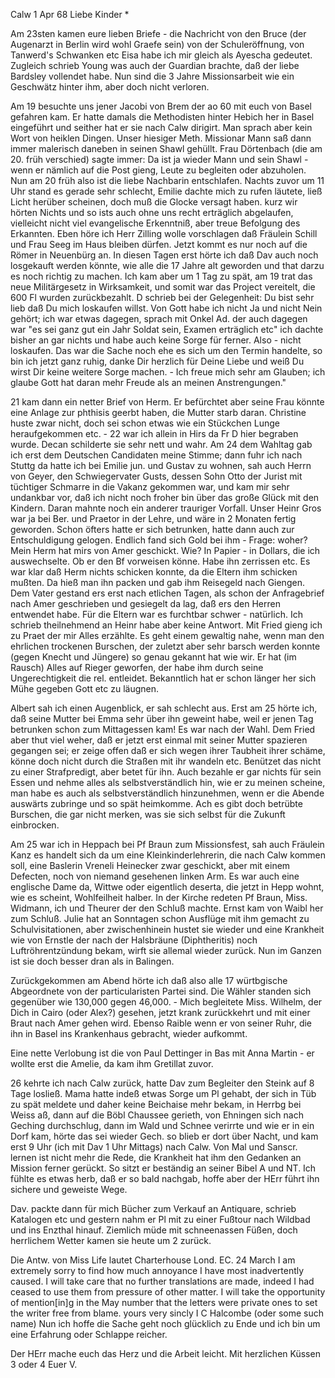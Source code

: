  Calw 1 Apr 68
Liebe Kinder <Marie>*

Am 23sten kamen eure lieben Briefe - die Nachricht von den Bruce (der Augenarzt in Berlin wird wohl Graefe sein) von der Schuleröffnung, von Tanwerd's Schwanken etc Eisa habe ich mir gleich als Ayescha gedeutet. Zugleich schrieb Young was auch der Guardian brachte, daß der liebe Bardsley vollendet habe. Nun sind die 3 Jahre Missionsarbeit wie ein Geschwätz hinter ihm, aber doch nicht verloren.

Am 19 besuchte uns jener Jacobi von Brem der ao 60 mit euch von Basel gefahren kam. Er hatte damals die Methodisten hinter Hebich her in Basel eingeführt und seither hat er sie nach Calw dirigirt. Man sprach aber kein Wort von heiklen Dingen. Unser hiesiger Meth. Missionar Mann saß dann immer malerisch daneben in seinen Shawl gehüllt. Frau Dörtenbach (die am 20. früh verschied) sagte immer: Da ist ja wieder Mann und sein Shawl - wenn er nämlich auf die Post gieng, Leute zu begleiten oder abzuholen. Nun am 20 früh also ist die liebe Nachbarin entschlafen. Nachts zuvor um 11 Uhr stand es gerade sehr schlecht, Emilie dachte mich zu rufen läutete, ließ Licht herüber scheinen, doch muß die Glocke versagt haben. kurz wir hörten Nichts und so ists auch ohne uns recht erträglich abgelaufen, vielleicht nicht viel evangelische Erkenntniß, aber treue Befolgung des Erkannten. Eben höre ich Herr Zilling wolle vorschlagen daß Fräulein Schill und Frau Seeg im Haus bleiben dürfen. Jetzt kommt es nur noch auf die Römer in Neuenbürg an. 
In diesen Tagen erst hörte ich daß Dav auch noch losgekauft werden könnte, wie alle die 17 Jahre alt geworden und that darzu es noch richtig zu machen. Ich kam aber um 1 Tag zu spät, am 19 trat das neue Militärgesetz in Wirksamkeit, und somit war das Project vereitelt, die 600 Fl wurden zurückbezahlt. D schrieb bei der Gelegenheit: Du bist sehr lieb daß Du mich loskaufen willst. Von Gott habe ich nicht Ja und nicht Nein gehört; ich war etwas dagegen, sprach mit Onkel Ad. der auch dagegen war "es sei ganz gut ein Jahr Soldat sein, Examen erträglich etc" ich dachte bisher an gar nichts und habe auch keine Sorge für ferner. Also - nicht loskaufen. Das war die Sache noch ehe es sich um den Termin handelte, so bin ich jetzt ganz ruhig, danke Dir herzlich für Deine Liebe und weiß Du wirst Dir keine weitere Sorge machen. - Ich freue mich sehr am Glauben; ich glaube Gott hat daran mehr Freude als an meinen Anstrengungen."

21 kam dann ein netter Brief von Herm. Er befürchtet aber seine Frau könnte eine Anlage zur phthisis geerbt haben, die Mutter starb daran. Christine huste zwar nicht, doch sei schon etwas wie ein Stückchen Lunge heraufgekommen etc. - 22 war ich allein in Hirs da Fr D hier begraben wurde. Decan schilderte sie sehr nett und wahr. Am 24 dem Wahltag gab ich erst dem Deutschen Candidaten meine Stimme; dann fuhr ich nach Stuttg da hatte ich bei Emilie jun. und Gustav zu wohnen, sah auch Herrn von Geyer, den Schwiegervater Gusts, dessen Sohn Otto der Jurist mit tüchtiger Schmarre in die Vakanz gekommen war, und kam mir sehr undankbar vor, daß ich nicht noch froher bin über das große Glück mit den Kindern. Daran mahnte noch ein anderer trauriger Vorfall. Unser Heinr Gros war ja bei Ber. und Praetor in der Lehre, und wäre in 2 Monaten fertig geworden. Schon öfters hatte er sich betrunken, hatte dann auch zur Entschuldigung gelogen. Endlich fand sich Gold bei ihm - Frage: woher? Mein Herm hat mirs von Amer geschickt. Wie? In Papier - in Dollars, die ich auswechselte. Ob er den Bf vorweisen könne. Habe ihn zerrissen etc. Es war klar daß Herm nichts schicken konnte, da die Eltern ihm schicken mußten. Da hieß man ihn packen und gab ihm Reisegeld nach Giengen. Dem Vater gestand ers erst nach etlichen Tagen, als schon der Anfragebrief nach Amer geschrieben und gesiegelt da lag, daß ers den Herren entwendet habe. Für die Eltern war es furchtbar schwer - natürlich. Ich schrieb theilnehmend an Heinr habe aber keine Antwort. Mit Fried gieng ich zu Praet der mir Alles erzählte. Es geht einem gewaltig nahe, wenn man den ehrlichen trockenen Burschen, der zuletzt aber sehr barsch werden konnte (gegen Knecht und Jüngere) so genau gekannt hat wie wir. Er hat (im Rausch) Alles auf Rieger geworfen, der habe ihm durch seine Ungerechtigkeit die rel. entleidet. Bekanntlich hat er schon länger her sich Mühe gegeben Gott etc zu läugnen.

Albert sah ich einen Augenblick, er sah schlecht aus. Erst am 25 hörte ich, daß seine Mutter bei Emma sehr über ihn geweint habe, weil er jenen Tag betrunken schon zum Mittagessen kam! Es war nach der Wahl. Dem Fried aber thut viel weher, daß er jetzt erst einmal mit seiner Mutter spazieren gegangen sei; er zeige offen daß er sich wegen ihrer Taubheit ihrer schäme, könne doch nicht durch die Straßen mit ihr wandeln etc. Benützet das nicht zu einer Strafpredigt, aber betet für ihn. Auch bezahle er gar nichts für sein Essen und nehme alles als selbstverständlich hin, wie er zu meinen scheine, man habe es auch als selbstverständlich hinzunehmen, wenn er die Abende auswärts zubringe und so spät heimkomme. Ach es gibt doch betrübte Burschen, die gar nicht merken, was sie sich selbst für die Zukunft einbrocken.

Am 25 war ich in Heppach bei Pf Braun zum Missionsfest, sah auch Fräulein Kanz es handelt sich da um eine Kleinkinderlehrerin, die nach Calw kommen soll, eine Baslerin Vreneli Heinecker zwar geschickt, aber mit einem Defecten, noch von niemand gesehenen linken Arm. Es war auch eine englische Dame da, Wittwe oder eigentlich deserta, die jetzt in Hepp wohnt, wie es scheint, Wohlfeilheit halber. In der Kirche redeten Pf Braun, Miss. Widmann, ich und Theurer der den Schluß machte. Ernst kam von Waibl her zum Schluß. Julie hat an Sonntagen schon Ausflüge mit ihm gemacht zu Schulvisitationen, aber zwischenhinein hustet sie wieder und eine Krankheit wie von Ernstle der nach der Halsbräune (Diphtheritis) noch Luftröhrentzündung bekam, wirft sie allemal wieder zurück. Nun im Ganzen ist sie doch besser dran als in Balingen.

Zurückgekommen am Abend hörte ich daß also alle 17 würtbgische Abgeordnete von der particularisten Partei sind. Die Wähler standen sich gegenüber wie 130,000 gegen 46,000. - Mich begleitete Miss. Wilhelm, der Dich in Cairo (oder Alex?) gesehen, jetzt krank zurückkehrt und mit einer Braut nach Amer gehen wird. Ebenso Raible wenn er von seiner Ruhr, die ihn in Basel ins Krankenhaus gebracht, wieder aufkommt.

Eine nette Verlobung ist die von Paul Dettinger in Bas mit Anna Martin - er wollte erst die Amelie, da kam ihm Gretillat zuvor.

26 kehrte ich nach Calw zurück, hatte Dav zum Begleiter den Steink auf 8 Tage losließ. Mama hatte indeß etwas Sorge um Pl gehabt, der sich in Tüb zu spät meldete und daher keine Beichaise mehr bekam, in Herrbg bei Weiss aß, dann auf die Böbl Chaussee gerieth, von Ehningen sich nach Geching durchschlug, dann im Wald und Schnee verirrte und wie er in ein Dorf kam, hörte das sei wieder Gech. so blieb er dort über Nacht, und kam erst 9 Uhr (ich mit Dav 1 Uhr Mittags) nach Calw. Von Mal und Sanscr. lernen ist nicht mehr die Rede, die Krankheit hat ihm den Gedanken an Mission ferner gerückt. So sitzt er beständig an seiner Bibel A und NT. Ich fühlte es etwas herb, daß er so bald nachgab, hoffe aber der HErr führt ihn sichere und geweiste Wege.

Dav. packte dann für mich Bücher zum Verkauf an Antiquare, schrieb Katalogen etc und gestern nahm er Pl mit zu einer Fußtour nach Wildbad und ins Enzthal hinauf. Ziemlich müde mit schneenassen Füßen, doch herrlichem Wetter kamen sie heute um 2 zurück.

Die Antw. von Miss Life lautet Charterhouse Lond. EC. 24 March I am extremely sorry to find how much annoyance I have most inadvertently caused. I will take care that no further translations are made, indeed I had ceased to use them from pressure of other matter. I will take the opportunity of mention[in]g in the May number that the letters were private ones to set the writer free from blame. yours very sincly I C Halcombe (oder some such name) Nun ich hoffe die Sache geht noch glücklich zu Ende und ich bin um eine Erfahrung oder Schlappe reicher.

Der HErr mache euch das Herz und die Arbeit leicht. Mit herzlichen Küssen 3 oder 4
 Euer V.
